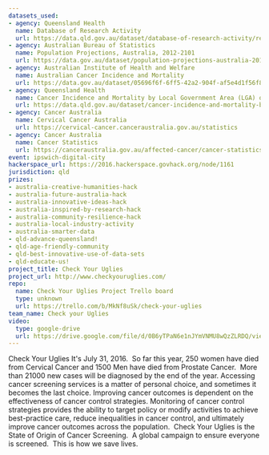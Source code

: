```yaml
---
datasets_used:
- agency: Queensland Health
  name: Database of Research Activity
  url: https://data.qld.gov.au/dataset/database-of-research-activity/resource/4fa61b98-7693-4c98-bed5-828b65034420
- agency: Australian Bureau of Statistics
  name: Population Projections, Australia, 2012-2101
  url: https://data.gov.au/dataset/population-projections-australia-2012-2101
- agency: Australian Institute of Health and Welfare
  name: Australian Cancer Incidence and Mortality
  url: https://data.gov.au/dataset/05696f6f-6ff5-42a2-904f-af5e4d1f56f8
- agency: Queensland Health
  name: Cancer Incidence and Mortality by Local Government Area (LGA) of Residence, licensed under Creative Commons Attribution sourced on 30 July 2016
  url: https://data.qld.gov.au/dataset/cancer-incidence-and-mortality-by-local-government-area-lga-of-residence/resource/8a83c45a-d999-48f6-99d1-878d5917aeec
- agency: Cancer Australia
  name: Cervical Cancer Australia
  url: https://cervical-cancer.canceraustralia.gov.au/statistics
- agency: Cancer Australia
  name: Cancer Statistics
  url: https://canceraustralia.gov.au/affected-cancer/cancer-statistics
event: ipswich-digital-city
hackerspace_url: https://2016.hackerspace.govhack.org/node/1161
jurisdiction: qld
prizes:
- australia-creative-humanities-hack
- australia-future-australia-hack
- australia-innovative-ideas-hack
- australia-inspired-by-research-hack
- australia-community-resilience-hack
- australia-local-industry-activity
- australia-smarter-data
- qld-advance-queensland!
- qld-age-friendly-community
- qld-best-innovative-use-of-data-sets
- qld-educate-us!
project_title: Check Your Uglies
project_url: http://www.checkyouruglies.com/
repo:
  name: Check Your Uglies Project Trello board
  type: unknown
  url: https://trello.com/b/MkNf8uSk/check-your-uglies
team_name: Check your Uglies
video:
  type: google-drive
  url: https://drive.google.com/file/d/0B6yTPaN6e1nJYmVNMU8wQzZLRDQ/view?usp=sharing
---
```


Check Your Uglies
It's July 31, 2016.  So far this year, 250 women have died from Cervical Cancer and 1500 Men have died from Prostate Cancer.  More than 21000 new cases will be diagnosed by the end of the year.
Accessing cancer screening services is a matter of personal choice, and sometimes it becomes the last choice. Improving cancer outcomes is dependent on the effectiveness of cancer control strategies. Monitoring of cancer control strategies provides the ability to target policy or modify activities to achieve best-practice care, reduce inequalities in cancer control, and ultimately improve cancer outcomes across the population. 
Check Your Uglies is the State of Origin of Cancer Screening.  A global campaign to ensure everyone is screened.  This is how we save lives.